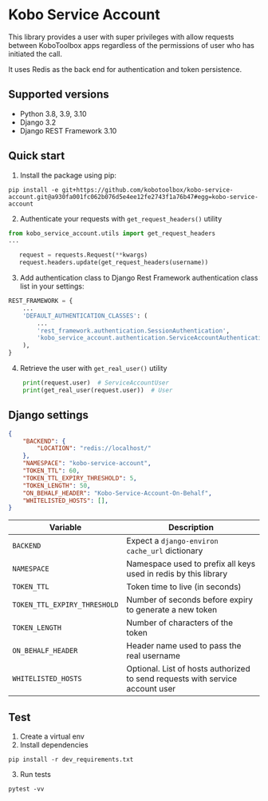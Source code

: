 # Kobo Service Account 

This library provides a user with super privileges with allow requests between
KoboToolbox apps regardless of the permissions of user who has initiated the call.  

It uses Redis as the back end for authentication and token persistence. 


## Supported versions

- Python 3.8, 3.9, 3.10
- Django 3.2
- Django REST Framework 3.10

## Quick start

1. Install the package using pip:

```
pip install -e git+https://github.com/kobotoolbox/kobo-service-account.git@a930fa001fc062b076d5e4ee12fe2743f1a76b47#egg=kobo-service-account
```

2. Authenticate your requests with `get_request_headers()` utility

```python
from kobo_service_account.utils import get_request_headers
...

   request = requests.Request(**kwargs)
   request.headers.update(get_request_headers(username))
```

3. Add authentication class to Django Rest Framework authentication class list in your settings:

```python
REST_FRAMEWORK = {
    ...
    'DEFAULT_AUTHENTICATION_CLASSES': (
        ...
        'rest_framework.authentication.SessionAuthentication',
        'kobo_service_account.authentication.ServiceAccountAuthentication',
    ),
}
```

4. Retrieve the user with `get_real_user()` utility

```python
    print(request.user)  # ServiceAccountUser
    print(get_real_user(request.user))  # User 
```


## Django settings

```json
{
    "BACKEND": {
        "LOCATION": "redis://localhost/"
    },
    "NAMESPACE": "kobo-service-account",
    "TOKEN_TTL": 60,
    "TOKEN_TTL_EXPIRY_THRESHOLD": 5,
    "TOKEN_LENGTH": 50,
    "ON_BEHALF_HEADER": "Kobo-Service-Account-On-Behalf",
    "WHITELISTED_HOSTS": [],
}
```

| Variable  | Description |
| ------------- | ------------- |
| `BACKEND`  | Expect a `django-environ` `cache_url` dictionary  |
| `NAMESPACE` | Namespace used to prefix all keys used in redis by this library |
| `TOKEN_TTL` | Token time to live (in seconds) |
| `TOKEN_TTL_EXPIRY_THRESHOLD` | Number of seconds before expiry to generate a new token |
| `TOKEN_LENGTH` | Number of characters of the token |
| `ON_BEHALF_HEADER` | Header name used to pass the real username |
| `WHITELISTED_HOSTS` | Optional. List of hosts authorized to send requests with service account user |

## Test
1. Create a virtual env
2. Install dependencies

```
pip install -r dev_requirements.txt
```
3. Run tests
```
pytest -vv
```

